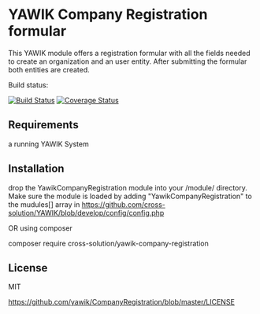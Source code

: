 YAWIK Company Registration formular
===================================

This YAWIK module offers a registration formular with all the fields needed to
create an organization and an user entity. After submitting the formular both
entities are created.

Build status: 

[![Build Status](https://api.travis-ci.org/yawik/CompanyRegistration.svg)](https://travis-ci.org/yawik/CompanyRegistration)
[![Coverage Status](https://coveralls.io/repos/github/yawik/CompanyRegistration/badge.svg?branch=develop)](https://coveralls.io/github/yawik/CompanyRegistration?branch=develop)

Requirements
------------

a running YAWIK System

Installation
------------

drop the YawikCompanyRegistration module into your <YAWIK>/module/ directory. 
Make sure the module is loaded by adding "YawikCompanyRegistration" to the mudules[] 
array in https://github.com/cross-solution/YAWIK/blob/develop/config/config.php

OR using composer

 composer require cross-solution/yawik-company-registration


License
-------

MIT 

https://github.com/yawik/CompanyRegistration/blob/master/LICENSE